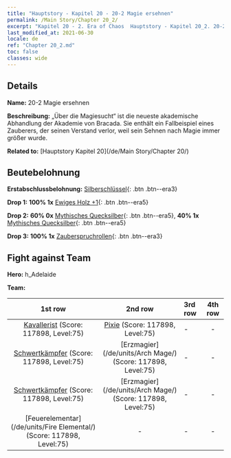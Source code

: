 ```yaml
---
title: "Hauptstory - Kapitel 20 - 20-2 Magie ersehnen"
permalink: /Main Story/Chapter 20_2/
excerpt: "Kapitel 20 - 2. Era of Chaos  Hauptstory - Kapitel 20_2. 20-2 Magie ersehnen"
last_modified_at: 2021-06-30
locale: de
ref: "Chapter 20_2.md"
toc: false
classes: wide
---
```


## Details

 **Name:** 20-2 Magie ersehnen

 **Beschreibung:** „Über die Magiesucht“ ist die neueste akademische Abhandlung der Akademie von Bracada. Sie enthält ein Fallbeispiel eines Zauberers, der seinen Verstand verlor, weil sein Sehnen nach Magie immer größer wurde.

 **Related to:** [Hauptstory Kapitel 20](/de/Main Story/Chapter 20/)

## Beutebelohnung

 **Erstabschlussbelohnung:** [Silberschlüssel](/ItemsDE/con_693/){: .btn .btn--era3}

 **Drop 1:** **100% 1x** [Ewiges Holz +1](/ItemsDE/mat_69/){: .btn .btn--era5}

 **Drop 2:** **60% 0x** [Mythisches Quecksilber](/ItemsDE/mat_63/){: .btn .btn--era5}, **40% 1x** [Mythisches Quecksilber](/ItemsDE/mat_63/){: .btn .btn--era5}

 **Drop 3:** **100% 1x** [Zauberspruchrollen](/ItemsDE/con_694/){: .btn .btn--era3}


## Fight against Team
 **Hero:** h_Adelaide

 **Team:**


  | 1st row | 2nd row | 3rd row | 4th row |
  |:----:|:----:|:----|:----:|
  | [Kavallerist](/de/units/Cavalier/) (Score: 117898, Level:75)  | [Pixie](/de/units/Sprite/) (Score: 117898, Level:75)  | - | - |
  | [Schwertkämpfer](/de/units/Swordsman/) (Score: 117898, Level:75)  | [Erzmagier](/de/units/Arch Mage/) (Score: 117898, Level:75)  | - | - |
  | [Schwertkämpfer](/de/units/Swordsman/) (Score: 117898, Level:75)  | [Erzmagier](/de/units/Arch Mage/) (Score: 117898, Level:75)  | - | - |
  | [Feuerelementar](/de/units/Fire Elemental/) (Score: 117898, Level:75)  | - | - | - |


